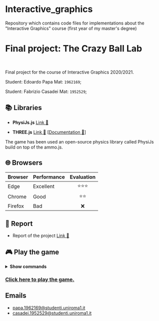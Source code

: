 # Interactive_graphics
Repository which contains code files for implementations about the "Interactive Graphics" course (first year of my master's degree)

# Final project: The Crazy Ball Lab

<br />

Final project for the course of Interactive Graphics 2020/2021.

Student: Edoardo Papa Mat: `1962169`;

Student: Fabrizio Casadei Mat: `1952529`;

## 📚 Libraries
-   **PhysiJs.js** [Link 🔗](https://github.com/chandlerprall/Physijs/wiki/Basic-Setup) 

-   **THREE.js** [Link 🔗](https://threejs.org/) [[Documentation 🔗](https://threejs.org/docs/)]

   The game has been used an open-source physics library called  PhysiJs  build on top of the  ammo.js.
## 🌐 Browsers

|Browser|Performance|Evaluation|
|:---|:---|:---:|
|Edge|Excellent|⭐⭐⭐|
|Chrome|Good|⭐⭐|
|Firefox|Bad|❌|

## 📜 Report

-   Report of the project [Link 🔗](./Report.pdf)

## 🎮 Play the game

<details><summary><b>Show commands</b></summary>

- `SPACE`: jump
- `W` `A` `S` `D`: directional movement
- `Mouse`: move the camera
</details>

### [Click here to play the game.](https://sapienzainteractivegraphicscourse.github.io/final-project-viralcats/)

## Emails

-   papa.1962169@studenti.uniroma1.it
-   casadei.1952529@studenti.uniroma1.it

